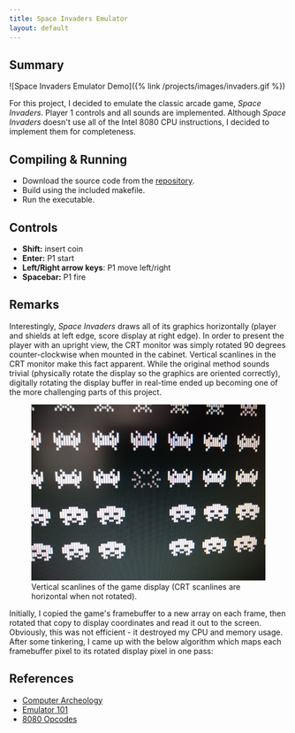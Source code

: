 ```yaml
---
title: Space Invaders Emulator
layout: default
---
```


## Summary
![Space Invaders Emulator Demo]({% link /projects/images/invaders.gif %})

For this project, I decided to emulate the classic arcade game, *Space Invaders*. Player 1 controls and all sounds are implemented. Although *Space Invaders* doesn't use all of the Intel 8080 CPU instructions, I decided to implement them for completeness.

## Compiling & Running
- Download the source code from the [repository](https://github.com/JOBBIN9422/8080Invaders).
- Build using the included makefile.
- Run the executable.

## Controls
- **Shift:** insert coin
- **Enter:** P1 start
- **Left/Right arrow keys**: P1 move left/right
- **Spacebar:** P1 fire

## Remarks
Interestingly, *Space Invaders* draws all of its graphics horizontally (player and shields at left edge, score display at right edge). In order to present the player with an upright view, the CRT monitor was simply rotated 90 degrees counter-clockwise when mounted in the cabinet. 
Vertical scanlines in the CRT monitor make this fact apparent. While the original method sounds trivial (physically rotate the display so the graphics are oriented correctly), digitally rotating the display buffer in real-time ended up becoming one of the more challenging parts of this project.

<figure>
  <img src='images/scanlines.jpg' style='width: 500px;'/>
  <figcaption>Vertical scanlines of the game display (CRT scanlines are horizontal when not rotated).</figcaption>
</figure>

Initially, I copied the game's framebuffer to a new array on each frame, then rotated that copy to display coordinates and read it out to the screen. Obviously, this was not efficient - it destroyed my CPU and memory usage. 
After some tinkering, I came up with the below algorithm which maps each framebuffer pixel to its rotated display pixel in one pass:

<script class='gist' src="https://gist.github.com/JOBBIN9422/5152f6d4608977de08318fc2211ca710.js"></script>

## References
- [Computer Archeology](https://computerarcheology.com/Arcade/SpaceInvaders/)
- [Emulator 101](http://www.emulator101.com/)
- [8080 Opcodes](http://pastraiser.com/cpu/i8080/i8080_opcodes.html)